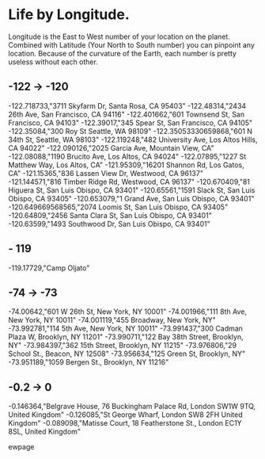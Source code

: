 # Life by Longitude.

Longitude is the East to West number of your location on the planet. Combined with Latitude (Your North to South number) you can pinpoint any location. Because of the curvature of the Earth, each number is pretty useless without each other. 

## -122 -> -120

-122.718733,"3711 Skyfarm Dr, Santa Rosa, CA 95403"
-122.48314,"2434 26th Ave, San Francisco, CA 94116"
-122.401662,"601 Townsend St, San Francisco, CA 94103"
-122.39017,"345 Spear St, San Francisco, CA 94105"
-122.35084,"300 Roy St Seattle, WA 98109"
-122.35053330659868,"601 N 34th St, Seattle, WA 98103"
-122.119248,"482 University Ave, Los Altos Hills, CA 94022"
-122.090126,"2025 Garcia Ave, Mountain View, CA"
-122.08088,"1190 Brucito Ave, Los Altos, CA 94024"
-122.07895,"1227 St Matthew Way, Los Altos, CA"
-121.95309,"16201 Shannon Rd, Los Gatos, CA"
-121.15365,"836 Lassen View Dr, Westwood, CA 96137"
-121.144571,"816 Timber Ridge Rd, Westwood, CA 96137"
-120.670409,"81 Higuera St, San Luis Obispo, CA 93401"
-120.65561,"1591 Slack St, San Luis Obispo, CA 93405"
-120.653079,"1 Grand Ave, San Luis Obispo, CA 93401"
-120.649669568565,"2074 Loomis St, San Luis Obispo, CA 93405"
-120.64809,"2456 Santa Clara St, San Luis Obispo, CA 93401"
-120.63599,"1493 Southwood Dr, San Luis Obispo, CA 93401"

## - 119

-119.17729,"Camp Oljato"

## -74 -> -73

-74.00642,"601 W 26th St, New York, NY 10001"
-74.001966,"111 8th Ave, New York, NY 10011"
-74.001119,"455 Broadway, New York, NY"
-73.992781,"114 5th Ave, New York, NY 10011"
-73.991437,"300 Cadman Plaza W, Brooklyn, NY 11201"
-73.990711,"122 Bay 38th Street, Brooklyn, NY"
-73.984397,"362 15th Street, Brooklyn, NY 11215"
-73.976806,"29 School St., Beacon, NY 12508"
-73.956634,"125 Green St, Brooklyn, NY"
-73.951189,"1059 Bergen St., Brooklyn, NY 11216"

## -0.2 -> 0

-0.146364,"Belgrave House, 76 Buckingham Palace Rd, London SW1W 9TQ, United Kingdom"
-0.126085,"St George Wharf, London SW8 2FH United Kingdom"
-0.089098,"Matisse Court, 18 Featherstone St., London EC1Y 8SL, United Kingdom"



ewpage


